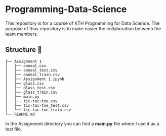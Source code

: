 # Programming-Data-Science
This repository is for a course of KTH Programming for Data Science. The purpose of thus repository is to make easier the collaboration between the teem members.


## Structure :construction:

    ├── Assignment 1
    │   ├── anneal.csv
    │   ├── anneal_test.csv
    │   ├── anneal_train.csv
    │   ├── Assignment 1.ipynb
    │   ├── glass.csv
    │   ├── glass_test.csv
    │   ├── glass_train.csv
    │   ├── main.py
    │   ├── tic-tac-toe.csv
    │   ├── tic-tac-toe_test.csv
    │   └── tic-tac-toe_train.csv
    └── README.md

In the Assignment directory you can find a **main.py** file where I use it as a test file.